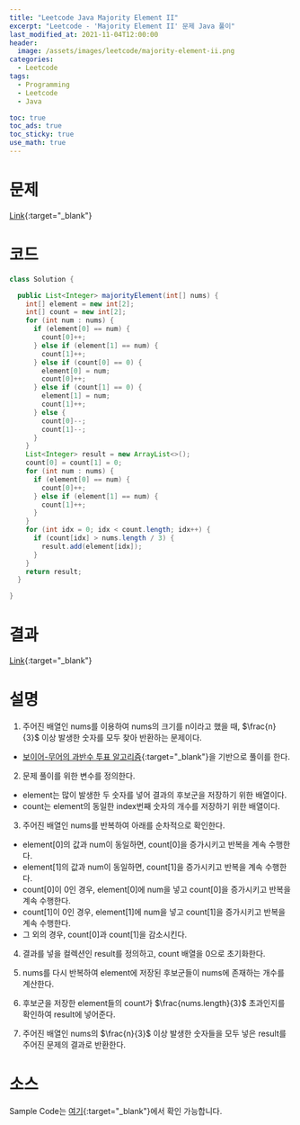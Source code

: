 ```yaml
---
title: "Leetcode Java Majority Element II"
excerpt: "Leetcode - 'Majority Element II' 문제 Java 풀이"
last_modified_at: 2021-11-04T12:00:00
header:
  image: /assets/images/leetcode/majority-element-ii.png
categories:
  - Leetcode
tags:
  - Programming
  - Leetcode
  - Java

toc: true
toc_ads: true
toc_sticky: true
use_math: true
---
```

# 문제
[Link](https://leetcode.com/problems/majority-element-ii/){:target="_blank"}

# 코드
```java
class Solution {

  public List<Integer> majorityElement(int[] nums) {
    int[] element = new int[2];
    int[] count = new int[2];
    for (int num : nums) {
      if (element[0] == num) {
        count[0]++;
      } else if (element[1] == num) {
        count[1]++;
      } else if (count[0] == 0) {
        element[0] = num;
        count[0]++;
      } else if (count[1] == 0) {
        element[1] = num;
        count[1]++;
      } else {
        count[0]--;
        count[1]--;
      }
    }
    List<Integer> result = new ArrayList<>();
    count[0] = count[1] = 0;
    for (int num : nums) {
      if (element[0] == num) {
        count[0]++;
      } else if (element[1] == num) {
        count[1]++;
      }
    }
    for (int idx = 0; idx < count.length; idx++) {
      if (count[idx] > nums.length / 3) {
        result.add(element[idx]);
      }
    }
    return result;
  }

}
```

# 결과
[Link](https://leetcode.com/submissions/detail/581794768/){:target="_blank"}

# 설명
1. 주어진 배열인 nums를 이용하여 nums의 크기를 n이라고 했을 때, $\frac{n}{3}$ 이상 발생한 숫자를 모두 찾아 반환하는 문제이다.
- [보이어-무어의 과반수 투표 알고리즘](https://en.wikipedia.org/wiki/Boyer%E2%80%93Moore_majority_vote_algorithm){:target="_blank"}을 기반으로 풀이를 한다.

2. 문제 풀이를 위한 변수를 정의한다.
- element는 많이 발생한 두 숫자를 넣어 결과의 후보군을 저장하기 위한 배열이다.
- count는 element의 동일한 index번째 숫자의 개수를 저장하기 위한 배열이다.

3. 주어진 배열인 nums를 반복하여 아래를 순차적으로 확인한다.
- element[0]의 값과 num이 동일하면, count[0]을 증가시키고 반복을 계속 수행한다.
- element[1]의 값과 num이 동일하면, count[1]을 증가시키고 반복을 계속 수행한다.
- count[0]이 0인 경우, element[0]에 num을 넣고 count[0]을 증가시키고 반복을 계속 수행한다.
- count[1]이 0인 경우, element[1]에 num을 넣고 count[1]을 증가시키고 반복을 계속 수행한다.
- 그 외의 경우, count[0]과 count[1]을 감소시킨다.

4. 결과를 넣을 컬렉션인 result를 정의하고, count 배열을 0으로 초기화한다.

5. nums를 다시 반복하여 element에 저장된 후보군들이 nums에 존재하는 개수를 계산한다.

6. 후보군을 저장한 element들의 count가 $\frac{nums.length}{3}$ 초과인지를 확인하여 result에 넣어준다.

7. 주어진 배열인 nums의 $\frac{n}{3}$ 이상 발생한 숫자들을 모두 넣은 result를 주어진 문제의 결과로 반환한다.

# 소스
Sample Code는 [여기](https://github.com/GracefulSoul/leetcode/blob/master/src/main/java/gracefulsoul/problems/MajorityElementII.java){:target="_blank"}에서 확인 가능합니다.